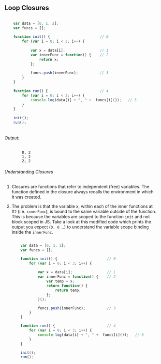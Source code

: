 ## Loop Closures


```js

	var data = [0, 1, 2];
	var funcs = [];
	
	function init() {						// 0
		for (var i = 0; i < 3; i++) {
    				
	    	var x = data[i];				// 1
 	    	var innerFunc = function() { 	// 2
 	    		return x;
 	    	};
 
 			funcs.push(innerFunc);			// 3
 		}
	}
	
	function run() {						// 4
		for (var i = 0; i < 3; i++) {
		    console.log(data[i] + ", " +  funcs[i]());   // 5
  		}
	}
	
	init();
	run();
	
```

###### Output: 

```
		0, 2
		1, 2
		2, 2

```

###### Understanding Closures

1. Closures are functions that refer to independent (free) variables. The function defined in the closure always recalls the environment in which it was created.

2. The problem is that the variable x, within each of the inner functions at #`2` (i.e. `innerFunc`), is bound to the same variable outside of the function. This is because the variables are scoped to the function `init` and not block scoped in JS. Take a look at this modified code which prints the output you expect (`0, 0` ...) to understand the variable scope binding inside the `innerFunc`.

	```js
		
		var data = [0, 1, 2];
		var funcs = [];
	
		function init() {						// 0
			for (var i = 0; i < 3; i++) {
    				
	    		var x = data[i];				// 1
 	    		var innerFunc = function() { 	// 2
 	    			var temp = x;
 	    			return function() {
 	    				return temp;
 	    			}; 
 	    		}();
 
 				funcs.push(innerFunc);			// 3
 			}
		}
	
		function run() {						// 4
			for (var i = 0; i < 3; i++) {
			    console.log(data[i] + ", " +  funcs[i]());   // 5
  			}
		}
	
		init();
		run();
	
	```
	 
